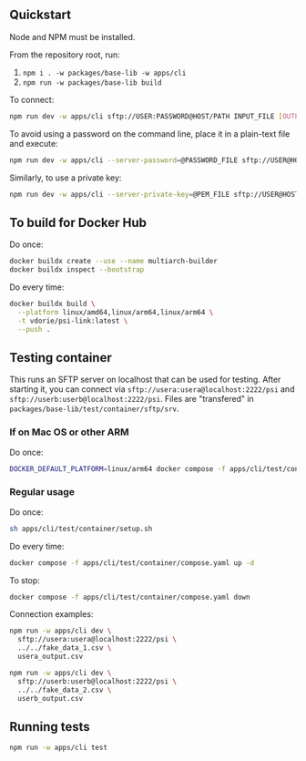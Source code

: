 ## Quickstart

Node and NPM must be installed.

From the repository root, run:

1. `npm i . -w packages/base-lib -w apps/cli`
2. `npm run -w packages/base-lib build`

To connect:

```sh
npm run dev -w apps/cli sftp://USER:PASSWORD@HOST/PATH INPUT_FILE [OUTPUT_FILE]
```

To avoid using a password on the command line, place it in a plain-text file and execute:

```sh
npm run dev -w apps/cli --server-password=@PASSWORD_FILE sftp://USER@HOST/PATH INPUT_FILE 
```

Similarly, to use a private key:

```sh
npm run dev -w apps/cli --server-private-key=@PEM_FILE sftp://USER@HOST/PATH INPUT_FILE 
```

## To build for Docker Hub

Do once:
```sh
docker buildx create --use --name multiarch-builder
docker buildx inspect --bootstrap
```

Do every time:
```sh
docker buildx build \
  --platform linux/amd64,linux/arm64,linux/arm64 \
  -t vdorie/psi-link:latest \
  --push .
```

## Testing container

This runs an SFTP server on localhost that can be used for testing. After starting it, you can connect via `sftp://usera:usera@localhost:2222/psi` and `sftp://userb:userb@localhost:2222/psi`. Files are "transfered" in `packages/base-lib/test/container/sftp/srv`.

### If on Mac OS or other ARM

Do once:

```sh
DOCKER_DEFAULT_PLATFORM=linux/arm64 docker compose -f apps/cli/test/container/compose.yaml build
```

### Regular usage

Do once:

```sh
sh apps/cli/test/container/setup.sh
```

Do every time:

```sh
docker compose -f apps/cli/test/container/compose.yaml up -d
```

To stop:

```sh
docker compose -f apps/cli/test/container/compose.yaml down
```

Connection examples:

```sh
npm run -w apps/cli dev \
  sftp://usera:usera@localhost:2222/psi \
  ../../fake_data_1.csv \
  usera_output.csv
```

```sh
npm run -w apps/cli dev \
  sftp://userb:userb@localhost:2222/psi \
  ../../fake_data_2.csv \
  userb_output.csv
```

## Running tests

```sh
npm run -w apps/cli test
```
